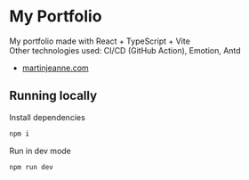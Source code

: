 # My Portfolio

My portfolio made with React + TypeScript + Vite  
Other technologies used: CI/CD (GitHub Action), Emotion, Antd

- [martinjeanne.com](https://martinjeanne.com/)

## Running locally
Install dependencies
```bash
npm i
```

Run in dev mode
```bash
npm run dev
```
